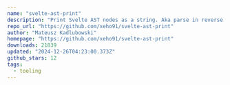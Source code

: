 ```yaml
---
name: "svelte-ast-print"
description: "Print Svelte AST nodes as a string. Aka parse in reverse."
repo_url: "https://github.com/xeho91/svelte-ast-print"
author: "Mateusz Kadlubowski"
homepage: "https://github.com/xeho91/svelte-ast-print"
downloads: 21839
updated: "2024-12-26T04:23:00.373Z"
github_stars: 12
tags: 
  - tooling
---
```

